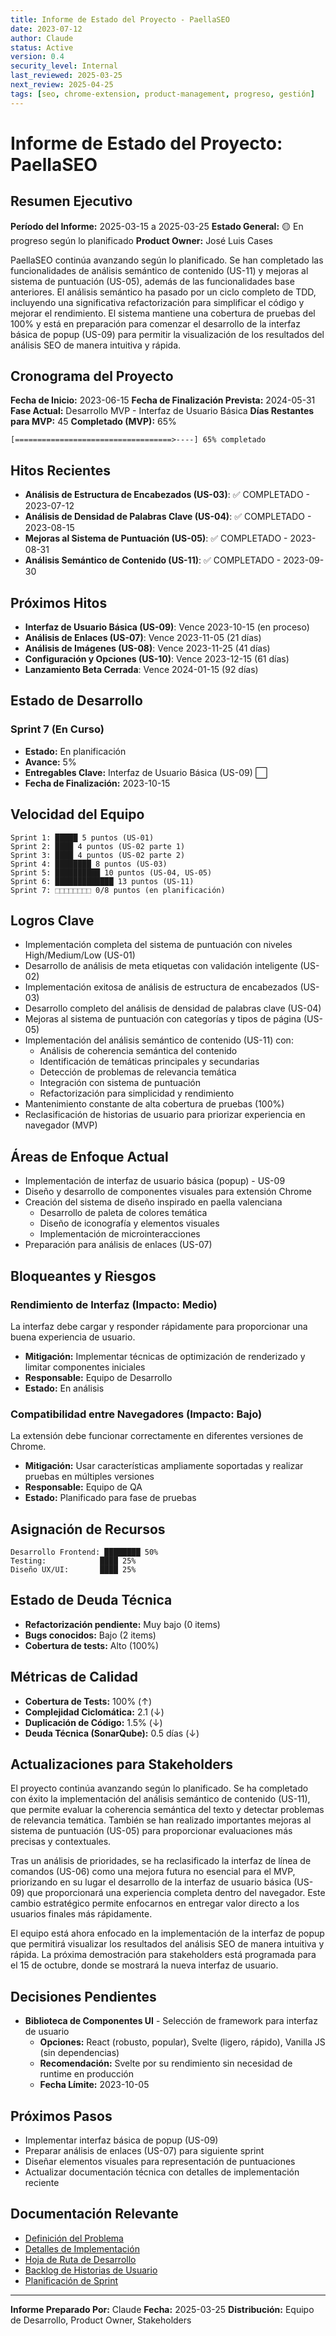 ```yaml
---
title: Informe de Estado del Proyecto - PaellaSEO
date: 2023-07-12
author: Claude
status: Active
version: 0.4
security_level: Internal
last_reviewed: 2025-03-25
next_review: 2025-04-25
tags: [seo, chrome-extension, product-management, progreso, gestión]
---
```


# Informe de Estado del Proyecto: PaellaSEO

## Resumen Ejecutivo
**Período del Informe:** 2025-03-15 a 2025-03-25
**Estado General:** 🟡 En progreso según lo planificado
**Product Owner:** José Luis Cases

PaellaSEO continúa avanzando según lo planificado. Se han completado las funcionalidades de análisis semántico de contenido (US-11) y mejoras al sistema de puntuación (US-05), además de las funcionalidades base anteriores. El análisis semántico ha pasado por un ciclo completo de TDD, incluyendo una significativa refactorización para simplificar el código y mejorar el rendimiento. El sistema mantiene una cobertura de pruebas del 100% y está en preparación para comenzar el desarrollo de la interfaz básica de popup (US-09) para permitir la visualización de los resultados del análisis SEO de manera intuitiva y rápida.

## Cronograma del Proyecto
**Fecha de Inicio:** 2023-06-15
**Fecha de Finalización Prevista:** 2024-05-31
**Fase Actual:** Desarrollo MVP - Interfaz de Usuario Básica
**Días Restantes para MVP:** 45
**Completado (MVP):** 65%

```
[===================================>----] 65% completado
```

## Hitos Recientes
- **Análisis de Estructura de Encabezados (US-03)**: ✅ COMPLETADO - 2023-07-12
- **Análisis de Densidad de Palabras Clave (US-04)**: ✅ COMPLETADO - 2023-08-15
- **Mejoras al Sistema de Puntuación (US-05)**: ✅ COMPLETADO - 2023-08-31
- **Análisis Semántico de Contenido (US-11)**: ✅ COMPLETADO - 2023-09-30

## Próximos Hitos
- **Interfaz de Usuario Básica (US-09)**: Vence 2023-10-15 (en proceso)
- **Análisis de Enlaces (US-07)**: Vence 2023-11-05 (21 días)
- **Análisis de Imágenes (US-08)**: Vence 2023-11-25 (41 días)
- **Configuración y Opciones (US-10)**: Vence 2023-12-15 (61 días)
- **Lanzamiento Beta Cerrada**: Vence 2024-01-15 (92 días)

## Estado de Desarrollo
### Sprint 7 (En Curso)
- **Estado:** En planificación
- **Avance:** 5%
- **Entregables Clave:** Interfaz de Usuario Básica (US-09) ⬜
- **Fecha de Finalización:** 2023-10-15

## Velocidad del Equipo
```
Sprint 1: █████ 5 puntos (US-01)
Sprint 2: ████ 4 puntos (US-02 parte 1)
Sprint 3: ████ 4 puntos (US-02 parte 2)
Sprint 4: ████████ 8 puntos (US-03)
Sprint 5: ██████████ 10 puntos (US-04, US-05)
Sprint 6: █████████████ 13 puntos (US-11)
Sprint 7: ⬚⬚⬚⬚⬚⬚⬚⬚ 0/8 puntos (en planificación)
```

## Logros Clave
- Implementación completa del sistema de puntuación con niveles High/Medium/Low (US-01)
- Desarrollo de análisis de meta etiquetas con validación inteligente (US-02)
- Implementación exitosa de análisis de estructura de encabezados (US-03)
- Desarrollo completo del análisis de densidad de palabras clave (US-04)
- Mejoras al sistema de puntuación con categorías y tipos de página (US-05)
- Implementación del análisis semántico de contenido (US-11) con:
  - Análisis de coherencia semántica del contenido
  - Identificación de temáticas principales y secundarias
  - Detección de problemas de relevancia temática
  - Integración con sistema de puntuación
  - Refactorización para simplicidad y rendimiento
- Mantenimiento constante de alta cobertura de pruebas (100%)
- Reclasificación de historias de usuario para priorizar experiencia en navegador (MVP)

## Áreas de Enfoque Actual
- Implementación de interfaz de usuario básica (popup) - US-09
- Diseño y desarrollo de componentes visuales para extensión Chrome
- Creación del sistema de diseño inspirado en paella valenciana
  - Desarrollo de paleta de colores temática
  - Diseño de iconografía y elementos visuales
  - Implementación de microinteracciones
- Preparación para análisis de enlaces (US-07)

## Bloqueantes y Riesgos
### Rendimiento de Interfaz (Impacto: Medio)
La interfaz debe cargar y responder rápidamente para proporcionar una buena experiencia de usuario.
- **Mitigación:** Implementar técnicas de optimización de renderizado y limitar componentes iniciales
- **Responsable:** Equipo de Desarrollo
- **Estado:** En análisis

### Compatibilidad entre Navegadores (Impacto: Bajo)
La extensión debe funcionar correctamente en diferentes versiones de Chrome.
- **Mitigación:** Usar características ampliamente soportadas y realizar pruebas en múltiples versiones
- **Responsable:** Equipo de QA
- **Estado:** Planificado para fase de pruebas

## Asignación de Recursos
```
Desarrollo Frontend: ████████ 50%
Testing:            ████ 25%
Diseño UX/UI:       ████ 25%
```

## Estado de Deuda Técnica
- **Refactorización pendiente:** Muy bajo (0 items)
- **Bugs conocidos:** Bajo (2 items)
- **Cobertura de tests:** Alto (100%)

## Métricas de Calidad
- **Cobertura de Tests:** 100% (↑)
- **Complejidad Ciclomática:** 2.1 (↓)
- **Duplicación de Código:** 1.5% (↓)
- **Deuda Técnica (SonarQube):** 0.5 días (↓)

## Actualizaciones para Stakeholders
El proyecto continúa avanzando según lo planificado. Se ha completado con éxito la implementación del análisis semántico de contenido (US-11), que permite evaluar la coherencia semántica del texto y detectar problemas de relevancia temática. También se han realizado importantes mejoras al sistema de puntuación (US-05) para proporcionar evaluaciones más precisas y contextuales. 

Tras un análisis de prioridades, se ha reclasificado la interfaz de línea de comandos (US-06) como una mejora futura no esencial para el MVP, priorizando en su lugar el desarrollo de la interfaz de usuario básica (US-09) que proporcionará una experiencia completa dentro del navegador. Este cambio estratégico permite enfocarnos en entregar valor directo a los usuarios finales más rápidamente.

El equipo está ahora enfocado en la implementación de la interfaz de popup que permitirá visualizar los resultados del análisis SEO de manera intuitiva y rápida. La próxima demostración para stakeholders está programada para el 15 de octubre, donde se mostrará la nueva interfaz de usuario.

## Decisiones Pendientes
- **Biblioteca de Componentes UI** - Selección de framework para interfaz de usuario
  - **Opciones:** React (robusto, popular), Svelte (ligero, rápido), Vanilla JS (sin dependencias)
  - **Recomendación:** Svelte por su rendimiento sin necesidad de runtime en producción
  - **Fecha Límite:** 2023-10-05

## Próximos Pasos
- Implementar interfaz básica de popup (US-09)
- Preparar análisis de enlaces (US-07) para siguiente sprint
- Diseñar elementos visuales para representación de puntuaciones
- Actualizar documentación técnica con detalles de implementación reciente

## Documentación Relevante
- [Definición del Problema](../definition/problem_definition.md)
- [Detalles de Implementación](../technical/implementation_details.md)
- [Hoja de Ruta de Desarrollo](../planning/development_roadmap.md)
- [Backlog de Historias de Usuario](../management/user_stories.md)
- [Planificación de Sprint](../management/sprint_planning.md)

---
**Informe Preparado Por:** Claude
**Fecha:** 2025-03-25
**Distribución:** Equipo de Desarrollo, Product Owner, Stakeholders 